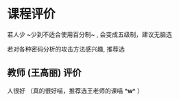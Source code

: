 # 课程评价

若人少 ~少到不适合使用百分制~ , 会变成五级制，建议无脑选

若对各种密码分析的攻击方法感兴趣, 推荐选

## 教师 (王高丽) 评价

人很好
（真的很好喵，推荐选王老师的课喵 **^w^** ）
